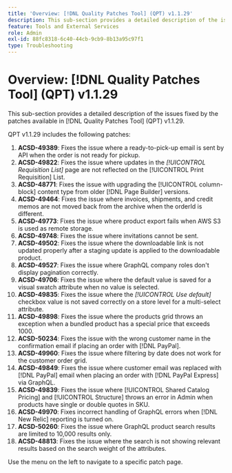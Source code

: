 ```yaml
---
title: 'Overview: [!DNL Quality Patches Tool] (QPT) v1.1.29'
description: This sub-section provides a detailed description of the issues fixed by the patches available in [!DNL Quality Patches Tool] (QPT) v1.1.29.
feature: Tools and External Services
role: Admin
exl-id: 88fc8318-6c40-44cb-9cb9-8b13a95c97f1
type: Troubleshooting
---
```

# Overview: [!DNL Quality Patches Tool] (QPT) v1.1.29

This sub-section provides a detailed description of the issues fixed by the patches available in [!DNL Quality Patches Tool] (QPT) v1.1.29. 

QPT v1.1.29 includes the following patches:

1. **ACSD-49389**: Fixes the issue where a ready-to-pick-up email is sent by API when the order is not ready for pickup.
1. **ACSD-49822**: Fixes the issue where updates in the *[!UICONTROL Requisition List]* page are not reflected on the [!UICONTROL Print Requisition] List.
1. **ACSD-48771**: Fixes the issue with upgrading the [!UICONTROL column-block] content type from older [!DNL Page Builder] versions.
1. **ACSD-49464**: Fixes the issue where invoices, shipments, and credit memos are not moved back from the archive when the orderId is different.
1. **ACSD-49773**: Fixes the issue where product export fails when AWS S3 is used as remote storage.
1. **ACSD-49748**: Fixes the issue where invitations cannot be sent.
1. **ACSD-49502**: Fixes the issue where the downloadable link is not updated properly after a staging update is applied to the downloadable product.
1. **ACSD-49527**: Fixes the issue where GraphQL company roles don't display pagination correctly.
1. **ACSD-49706**: Fixes the issue where the default value is saved for a visual swatch attribute when no value is selected.
1. **ACSD-49835**: Fixes the issue where the *[!UICONTROL Use default]* checkbox value is not saved correctly on a store level for a multi-select attribute.
1. **ACSD-49898**: Fixes the issue where the products grid throws an exception when a bundled product has a special price that exceeds 1000.
1. **ACSD-50234**: Fixes the issue with the wrong customer name in the confirmation email if placing an order with [!DNL PayPal].
1. **ACSD-49960**: Fixes the issue where filtering by date does not work for the customer order grid.
1. **ACSD-49849**: Fixes the issue where customer email was replaced with [!DNL PayPal] email when placing an order with [!DNL PayPal Express] via GraphQL.
1. **ACSD-49839**: Fixes the issue where [!UICONTROL Shared Catalog Pricing] and [!UICONTROL Structure] throws an error in Admin when products have single or double quotes in SKU.
1. **ACSD-49970**: Fixes incorrect handling of GraphQL errors when [!DNL New Relic] reporting is turned on.
1. **ACSD-50260**: Fixes the issue where GraphQL product search results are limited to 10,000 results only.
1. **ACSD-48813**: Fixes the issue where the search is not showing relevant results based on the search weight of the attributes.

Use the menu on the left to navigate to a specific patch page.
